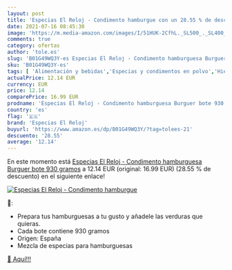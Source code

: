 ```yaml
---
layout: post
title: 'Especias El Reloj - Condimento hamburgue con un 28.55 % de descuento'
date: 2021-07-16 08:45:30
image: 'https://m.media-amazon.com/images/I/51HUK-2CfhL._SL500_._SL400_.jpg'
comments: true
category: ofertas
author: 'tole.es'
slug: 'B01G49WQ3Y-es Especias El Reloj - Condimento hamburguesa Burguer bote...'
sku: 'B01G49WQ3Y-es'
tags: [ 'Alimentación y bebidas','Especias y condimentos en polvo','Hierbas, especias y condimentos','Mezclas de especias y condimentos en polvo','especias el reloj','hamburguesa', ]
actualPrice: 12.14 EUR
currency: EUR
price: 12.14
comparePrice: 16.99 EUR
prodname: 'Especias El Reloj - Condimento hamburguesa Burguer bote 930 gramos'
country: 'es'
flag: '🇪🇸'
brand: 'Especias El Reloj'
buyurl: 'https://www.amazon.es/dp/B01G49WQ3Y/?tag=tolees-21'
descuento: '28.55'
average: '12.14'
---
```


En este momento está [Especias El Reloj - Condimento hamburguesa Burguer bote 930 gramos](https://www.amazon.es/dp/B01G49WQ3Y/?tag=tolees-21) a 12.14 EUR (original: 16.99 EUR) (28.55 %  de descuento) en el siguiente enlace!

[![Especias El Reloj - Condimento hamburgue](https://m.media-amazon.com/images/I/51HUK-2CfhL._SL500_._SL400_.jpg)](https://www.amazon.es/dp/B01G49WQ3Y/?tag=tolees-21)

🔎:

- Prepara tus hamburguesas a tu gusto y añadele las verduras que quieras.
- Cada bote contiene 930 gramos
- Origen: España
- Mezcla de especias para hamburguesas

[🛒 Aquí!!!](https://www.amazon.es/dp/B01G49WQ3Y/?tag=tolees-21)

